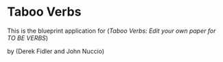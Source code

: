 # Taboo Verbs

This is the blueprint application for
(*Taboo Verbs: Edit your own paper for TO BE VERBS*)

by (Derek Fidler and John Nuccio)


